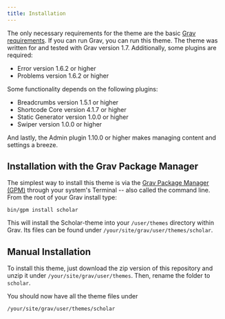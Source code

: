```yaml
---
title: Installation
---
```


The only necessary requirements for the theme are the basic [Grav requirements](http://learn.getgrav.org/basics/requirements). If you can run Grav, you can run this theme. The theme was written for and tested with Grav version 1.7. Additionally, some plugins are required:

- Error version 1.6.2 or higher
- Problems version 1.6.2 or higher

Some functionality depends on the following plugins:

- Breadcrumbs version 1.5.1 or higher
- Shortcode Core version 4.1.7 or higher
- Static Generator version 1.0.0 or higher
- Swiper version 1.0.0 or higher

And lastly, the Admin plugin 1.10.0 or higher makes managing content and settings a breeze.

## Installation with the Grav Package Manager

The simplest way to install this theme is via the [Grav Package Manager (GPM)](http://learn.getgrav.org/advanced/grav-gpm) through your system's Terminal -- also called the command line. From the root of your Grav install type:

    bin/gpm install scholar

This will install the Scholar-theme into your `/user/themes` directory within Grav. Its files can be found under `/your/site/grav/user/themes/scholar`.

## Manual Installation

To install this theme, just download the zip version of this repository and unzip it under `/your/site/grav/user/themes`. Then, rename the folder to `scholar`.

You should now have all the theme files under

    /your/site/grav/user/themes/scholar
